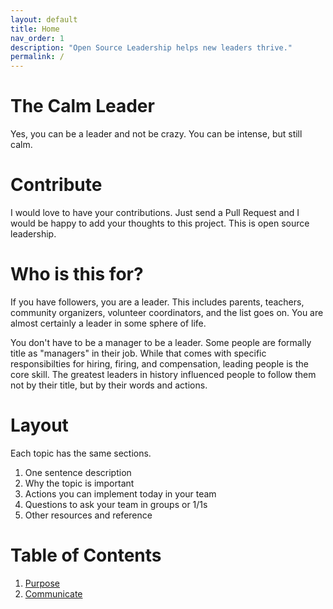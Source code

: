 ```yaml
---
layout: default
title: Home
nav_order: 1
description: "Open Source Leadership helps new leaders thrive."
permalink: /
---
```


# The Calm Leader
Yes, you can be a leader and not be crazy.  You can be intense, but still calm.

# Contribute
I would love to have your contributions.  Just send a Pull Request and I would be happy to add your thoughts to this project.
This is open source leadership.

# Who is this for?
If you have followers, you are a leader.  This includes parents, teachers, community organizers, volunteer coordinators, and the list goes on.  You are almost certainly a leader in some sphere of life.

You don't have to be a manager to be a leader.
Some people are formally title as "managers" in their job.  While that comes with specific responsibilties for hiring, firing, and compensation, leading people is the core skill.  The greatest leaders in history influenced people to follow them not by their title, but by their words and actions.

# Layout
Each topic has the same sections.

1. One sentence description
2. Why the topic is important
3. Actions you can implement today in your team
4. Questions to ask your team in groups or 1/1s
5. Other resources and reference

# Table of Contents
1. [Purpose](purpose.md)
2. [Communicate](communicate.md)

